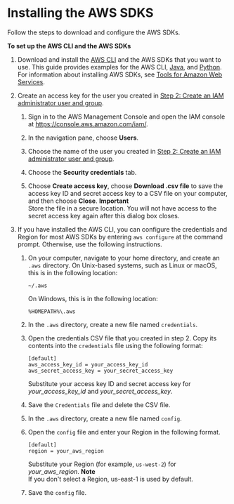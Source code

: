 # Installing the AWS SDKS<a name="sdk-install-sdk"></a>

Follow the steps to download and configure the AWS SDKs\.

**To set up the AWS CLI and the AWS SDKs**

1. Download and install the [AWS CLI](https://docs.aws.amazon.com/cli/latest/userguide/getting-started-install.html) and the AWS SDKs that you want to use\. This guide provides examples for the AWS CLI, [Java](https://docs.aws.amazon.com/sdk-for-java/latest/developer-guide/setup.html), and [Python](https://boto3.amazonaws.com/v1/documentation/api/latest/guide/quickstart.html#installation)\. For information about installing AWS SDKs, see [Tools for Amazon Web Services](https://aws.amazon.com/tools/)\.

1. Create an access key for the user you created in [Step 2: Create an IAM administrator user and group](su-account-user.md)\.

   1. Sign in to the AWS Management Console and open the IAM console at [https://console\.aws\.amazon\.com/iam/](https://console.aws.amazon.com/iam/)\.

   1. In the navigation pane, choose **Users**\.

   1. Choose the name of the user you created in [Step 2: Create an IAM administrator user and group](su-account-user.md)\.

   1. Choose the **Security credentials** tab\.

   1. Choose **Create access key**, choose **Download \.csv file** to save the access key ID and secret access key to a CSV file on your computer, and then choose **Close**\. 
**Important**  
Store the file in a secure location\. You will not have access to the secret access key again after this dialog box closes\.

1. If you have installed the AWS CLI, you can configure the credentials and Region for most AWS SDKs by entering `aws configure` at the command prompt\. Otherwise, use the following instructions\.

   1. On your computer, navigate to your home directory, and create an `.aws` directory\. On Unix\-based systems, such as Linux or macOS, this is in the following location: 

      ```
      ~/.aws
      ```

      On Windows, this is in the following location:

      ```
      %HOMEPATH%\.aws
      ```

   1. In the `.aws` directory, create a new file named `credentials`\. 

   1. Open the credentials CSV file that you created in step 2\. Copy its contents into the `credentials` file using the following format:

      ```
      [default]
      aws_access_key_id = your_access_key_id
      aws_secret_access_key = your_secret_access_key
      ```

      Substitute your access key ID and secret access key for *your\_access\_key\_id* and *your\_secret\_access\_key*\.

   1. Save the `Credentials` file and delete the CSV file\.

   1. In the `.aws` directory, create a new file named `config`\. 

   1. Open the `config` file and enter your Region in the following format\.

      ```
      [default]
      region = your_aws_region
      ```

      Substitute your Region \(for example, `us-west-2`\) for *your\_aws\_region*\. 
**Note**  
If you don't select a Region, us\-east\-1 is used by default\. 

   1. Save the `config` file\.